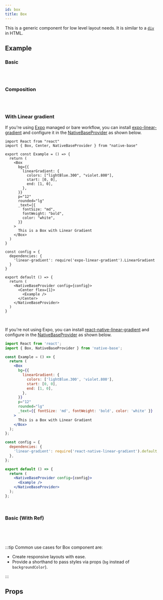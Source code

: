 ```yaml
---
id: box
title: Box
---
```


This is a generic component for low level layout needs. It is similar to a [`div`](https://developer.mozilla.org/en-US/docs/Web/HTML/Element/div) in HTML.

## Example

### Basic

```ComponentSnackPlayer path=primitives,Box,basic.tsx

```

<br/>

### Composition

```ComponentSnackPlayer path=primitives,Box,composition.tsx

```

<br/>

### With Linear gradient

If you're using [Expo](https://docs.expo.io/) managed or bare workflow, you can install [expo-linear-gradient](https://docs.expo.io/versions/latest/sdk/linear-gradient/) and configure it in the [NativeBaseProvider](setup-provider#add-external-dependencies-optional) as shown below.

```SnackPlayer name=LinearGradient
import React from "react"
import { Box, Center, NativeBaseProvider } from "native-base"

export const Example = () => {
  return (
    <Box
      bg={{
        linearGradient: {
          colors: ["lightBlue.300", "violet.800"],
          start: [0, 0],
          end: [1, 0],
        },
      }}
      p="12"
      rounded="lg"
      _text={{
        fontSize: "md",
        fontWeight: "bold",
        color: "white",
      }}
    >
      This is a Box with Linear Gradient
    </Box>
  )
}

const config = {
  dependencies: {
    'linear-gradient': require('expo-linear-gradient').LinearGradient
  }
}

export default () => {
  return (
    <NativeBaseProvider config={config}>
      <Center flex={1}>
        <Example />
      </Center>
    </NativeBaseProvider>
  )
}
```

<br/>

If you're not using Expo, you can install [react-native-linear-gradient](https://www.npmjs.com/package/react-native-linear-gradient) and configure in the [NativeBaseProvider](setup-provider#add-external-dependencies-optional) as shown below.

```jsx
import React from 'react';
import { Box, NativeBaseProvider } from 'native-base';

const Example = () => {
  return (
    <Box
      bg={{
        linearGradient: {
          colors: ['lightBlue.300', 'violet.800'],
          start: [0, 0],
          end: [1, 0],
        },
      }}
      p="12"
      rounded="lg"
      _text={{ fontSize: 'md', fontWeight: 'bold', color: 'white' }}
    >
      This is a Box with Linear Gradient
    </Box>
  );
};

const config = {
  dependencies: {
    'linear-gradient': require('react-native-linear-gradient').default,
  },
};

export default () => {
  return (
    <NativeBaseProvider config={config}>
      <Example />
    </NativeBaseProvider>
  );
};
```

<br/>

### Basic (With Ref)

```ComponentSnackPlayer path=primitives,Box,WithRef.tsx

```

<br/>
<br/>

:::tip Common use cases for Box component are:

- Create responsive layouts with ease.
- Provide a shorthand to pass styles via props (`bg` instead of `backgroundColor`).

:::

## Props

```ComponentPropTable path=primitives,Box,index.tsx showStylingProps=true

```
